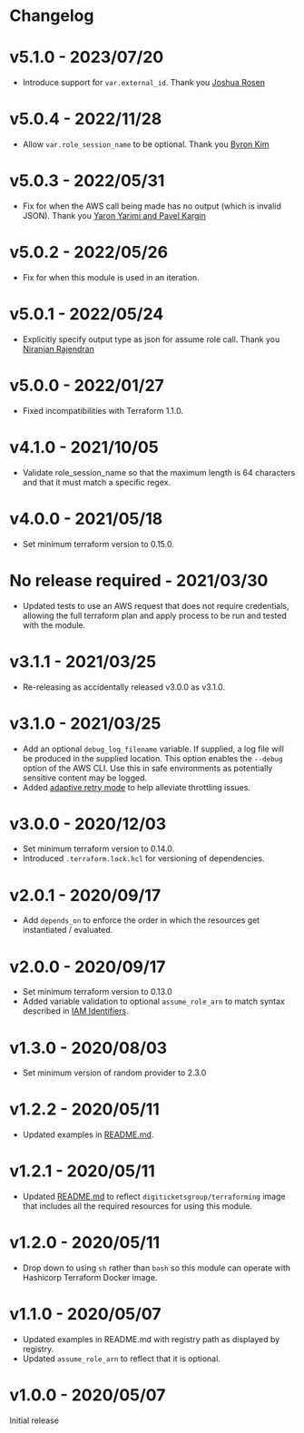 # Changelog

# v5.1.0 - 2023/07/20

- Introduce support for `var.external_id`. Thank you [Joshua Rosen](https://github.com/digitickets/terraform-aws-cli/pull/6)

# v5.0.4 - 2022/11/28

- Allow `var.role_session_name` to be optional. Thank you [Byron Kim](https://github.com/digitickets/terraform-aws-cli/issues/4)

# v5.0.3 - 2022/05/31

- Fix for when the AWS call being made has no output (which is invalid JSON). Thank you [Yaron Yarimi and Pavel Kargin](https://github.com/digitickets/terraform-aws-cli/issues/3)

# v5.0.2 - 2022/05/26

- Fix for when this module is used in an iteration.

# v5.0.1 - 2022/05/24

- Explicitly specify output type as json for assume role call. Thank you [Niranjan Rajendran](https://github.com/digitickets/terraform-aws-cli/pull/2)

# v5.0.0 - 2022/01/27

- Fixed incompatibilities with Terraform 1.1.0.

# v4.1.0 - 2021/10/05

- Validate role_session_name so that the maximum length is 64 characters and that it must match a specific regex.

# v4.0.0 - 2021/05/18

- Set minimum terraform version to 0.15.0.

# No release required - 2021/03/30

- Updated tests to use an AWS request that does not require credentials, allowing the full terraform plan and apply
  process to be run and tested with the module.

# v3.1.1 - 2021/03/25

- Re-releasing as accidentally released v3.0.0 as v3.1.0.

# v3.1.0 - 2021/03/25

- Add an optional `debug_log_filename` variable. If supplied, a log file will be produced in the supplied location. This
  option enables the `--debug` option of the AWS CLI. Use this in safe environments as potentially sensitive content may
  be logged.
- Added [adaptive retry mode](https://docs.aws.amazon.com/cli/latest/userguide/cli-configure-retries.html#cli-usage-retries-modes-adaptive)
  to help alleviate throttling issues.

# v3.0.0 - 2020/12/03

- Set minimum terraform version to 0.14.0.
- Introduced `.terraform.lock.hcl` for versioning of dependencies.

# v2.0.1 - 2020/09/17

- Add `depends_on` to enforce the order in which the resources get instantiated / evaluated.

# v2.0.0 - 2020/09/17

- Set minimum terraform version to 0.13.0
- Added variable validation to optional `assume_role_arn` to match syntax described in
  [IAM Identifiers](https://docs.aws.amazon.com/IAM/latest/UserGuide/reference_identifiers.html).

# v1.3.0 - 2020/08/03

- Set minimum version of random provider to 2.3.0

# v1.2.2 - 2020/05/11

- Updated examples in [README.md](README.md).

# v1.2.1 - 2020/05/11

- Updated [README.md](README.md) to reflect `digiticketsgroup/terraforming` image that includes all the required
  resources for using this module.

# v1.2.0 - 2020/05/11

- Drop down to using `sh` rather than `bash` so this module can operate with Hashicorp Terraform Docker image.

# v1.1.0 - 2020/05/07

- Updated examples in README.md with registry path as displayed by registry.
- Updated `assume_role_arn` to reflect that it is optional.

# v1.0.0 - 2020/05/07
Initial release
